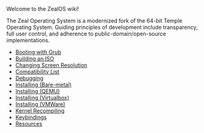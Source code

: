 Welcome to the ZealOS wiki!

The Zeal Operating System is a modernized fork of the 64-bit Temple Operating System. Guiding principles of development include transparency, full user control, and adherence to public-domain/open-source implementations.

- [Booting with Grub](https://zeal-operating-system.github.io/ZealOS-wiki/Booting-with-Grub)
- [Building an ISO](https://zeal-operating-system.github.io/ZealOS-wiki/Building-an-ISO)
- [Changing Screen Resolution](https://zeal-operating-system.github.io/ZealOS-wiki/Changing-Screen-Resolution)
- [Compatibility List](https://zeal-operating-system.github.io/ZealOS-wiki/Compatibility-List)
- [Debugging](https://zeal-operating-system.github.io/ZealOS-wiki/Debugging)
- [Installing (Bare-metal)](https://zeal-operating-system.github.io/ZealOS-wiki/Installing-(Bare%E2%80%90metal))
- [Installing (QEMU)](https://zeal-operating-system.github.io/ZealOS-wiki/Installing-(QEMU))
- [Installing (Virtualbox)](https://zeal-operating-system.github.io/ZealOS-wiki/Installing-(Virtualbox))
- [Installing (VMWare)](https://zeal-operating-system.github.io/ZealOS-wiki/Installing-(VMWare))
- [Kernel Recompiling](https://zeal-operating-system.github.io/ZealOS-wiki/Kernel-Recompiling)
- [Keybindings](https://zeal-operating-system.github.io/ZealOS-wiki/Keybindings)
- [Resources](https://zeal-operating-system.github.io/ZealOS-wiki/Resources)
